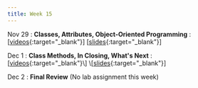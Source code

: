 ```yaml
---
title: Week 15
---
```


Nov 29
: **Classes, Attributes, Object-Oriented Programming**
  : \[[videos](https://www.youtube.com/watch?v=l_n_7mOqqjs&list=PLr509y092L2-MCB4jp69GroroUFjr7F1u){:target="_blank"}\] \[[slides](https://docs.google.com/presentation/d/1cJXqJTnfRHZgH4L6O_lPXJ6k10K1Hq-WDb8LPzm8PE8/edit?usp=sharing){:target="_blank"}\]
  
Dec 1
: **Class Methods, In Closing, What's Next**
  : \[[videos](https://www.youtube.com/watch?v=aJ2-tggOZHY&list=PLr509y092L28-hjmSkPWY7ypRIaHCAAz_){:target="_blank"}\] \[[slides](https://docs.google.com/presentation/d/1rxLu3hKgMyEtN5GVurPlYx-WWobihcvumw2ZlWVVi3E/edit?usp=sharing){:target="_blank"}\]

Dec 2
: **Final Review** (No lab assignment this week)
<!--   : \[[slides](https://docs.google.com/presentation/d/1jwmbssoMB2YiRlvN5ruEnothRDbr-ZYa/edit){:target="_blank"}\] -->

<!-- 
Sep 4
: **HW**{: .label .label-blue }Released: [HW2: Variables and Types](mimir.com){:target="_blank"} -->

